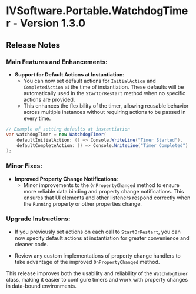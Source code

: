 # IVSoftware.Portable.WatchdogTimer - Version 1.3.0

## Release Notes

### Main Features and Enhancements:
- **Support for Default Actions at Instantiation**:
    - You can now set default actions for `InitialAction` and `CompletedAction` at the time of instantiation. These defaults will be automatically used in the `StartOrRestart` method when no specific actions are provided.
    - This enhances the flexibility of the timer, allowing reusable behavior across multiple instances without requiring actions to be passed in every time.

```csharp
// Example of setting defaults at instantiation
var watchdogTimer = new WatchdogTimer(
    defaultInitialAction: () => Console.WriteLine("Timer Started"),
    defaultCompleteAction: () => Console.WriteLine("Timer Completed")
);
```

### Minor Fixes:
- **Improved Property Change Notifications**:
    - Minor improvements to the `OnPropertyChanged` method to ensure more reliable data binding and property change notifications. This ensures that UI elements and other listeners respond correctly when the `Running` property or other properties change.

### Upgrade Instructions:
- If you previously set actions on each call to `StartOrRestart`, you can now specify default actions at instantiation for greater convenience and cleaner code.

- Review any custom implementations of property change handlers to take advantage of the improved `OnPropertyChanged` method.

This release improves both the usability and reliability of the `WatchdogTimer` class, making it easier to configure timers and work with property changes in data-bound environments.
